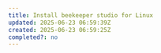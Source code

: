 ```yaml
---
title: Install beekeeper studio for Linux
updated: 2025-06-23 06:59:39Z
created: 2025-06-23 06:59:25Z
completed?: no
---
```


